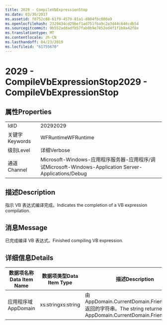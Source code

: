 ```yaml
---
title: 2029 - CompileVbExpressionStop
ms.date: 03/30/2017
ms.assetid: f0752c88-61f9-4579-81a1-d804fbc000a9
ms.openlocfilehash: 2329434cd29bef1ad751fba9c2a3d44c646cdb54
ms.sourcegitcommit: 9b552addadfb57fab0b9e7852ed4f1f1b8a42f8e
ms.translationtype: MT
ms.contentlocale: zh-CN
ms.lasthandoff: 04/23/2019
ms.locfileid: "61755670"
---
```

# <a name="2029---compilevbexpressionstop"></a><span data-ttu-id="065c7-102">2029 - CompileVbExpressionStop</span><span class="sxs-lookup"><span data-stu-id="065c7-102">2029 - CompileVbExpressionStop</span></span>
## <a name="properties"></a><span data-ttu-id="065c7-103">属性</span><span class="sxs-lookup"><span data-stu-id="065c7-103">Properties</span></span>  
  
|||  
|-|-|  
|<span data-ttu-id="065c7-104">Id</span><span class="sxs-lookup"><span data-stu-id="065c7-104">ID</span></span>|<span data-ttu-id="065c7-105">2029</span><span class="sxs-lookup"><span data-stu-id="065c7-105">2029</span></span>|  
|<span data-ttu-id="065c7-106">关键字</span><span class="sxs-lookup"><span data-stu-id="065c7-106">Keywords</span></span>|<span data-ttu-id="065c7-107">WFRuntime</span><span class="sxs-lookup"><span data-stu-id="065c7-107">WFRuntime</span></span>|  
|<span data-ttu-id="065c7-108">级别</span><span class="sxs-lookup"><span data-stu-id="065c7-108">Level</span></span>|<span data-ttu-id="065c7-109">详细</span><span class="sxs-lookup"><span data-stu-id="065c7-109">Verbose</span></span>|  
|<span data-ttu-id="065c7-110">通道</span><span class="sxs-lookup"><span data-stu-id="065c7-110">Channel</span></span>|<span data-ttu-id="065c7-111">Microsoft-Windows-应用程序服务器-应用程序/调试</span><span class="sxs-lookup"><span data-stu-id="065c7-111">Microsoft-Windows-Application Server-Applications/Debug</span></span>|  
  
## <a name="description"></a><span data-ttu-id="065c7-112">描述</span><span class="sxs-lookup"><span data-stu-id="065c7-112">Description</span></span>  
 <span data-ttu-id="065c7-113">指示 VB 表达式编译完成。</span><span class="sxs-lookup"><span data-stu-id="065c7-113">Indicates the completion of a VB expression compilation.</span></span>  
  
## <a name="message"></a><span data-ttu-id="065c7-114">消息</span><span class="sxs-lookup"><span data-stu-id="065c7-114">Message</span></span>  
 <span data-ttu-id="065c7-115">已完成编译 VB 表达式。</span><span class="sxs-lookup"><span data-stu-id="065c7-115">Finished compiling VB expression.</span></span>  
  
## <a name="details"></a><span data-ttu-id="065c7-116">详细信息</span><span class="sxs-lookup"><span data-stu-id="065c7-116">Details</span></span>  
  
|<span data-ttu-id="065c7-117">数据项名称</span><span class="sxs-lookup"><span data-stu-id="065c7-117">Data Item Name</span></span>|<span data-ttu-id="065c7-118">数据项类型</span><span class="sxs-lookup"><span data-stu-id="065c7-118">Data Item Type</span></span>|<span data-ttu-id="065c7-119">描述</span><span class="sxs-lookup"><span data-stu-id="065c7-119">Description</span></span>|  
|--------------------|--------------------|-----------------|  
|<span data-ttu-id="065c7-120">应用程序域</span><span class="sxs-lookup"><span data-stu-id="065c7-120">AppDomain</span></span>|<span data-ttu-id="065c7-121">xs:string</span><span class="sxs-lookup"><span data-stu-id="065c7-121">xs:string</span></span>|<span data-ttu-id="065c7-122">由 AppDomain.CurrentDomain.FriendlyName 返回的字符串。</span><span class="sxs-lookup"><span data-stu-id="065c7-122">The string returned by AppDomain.CurrentDomain.FriendlyName.</span></span>|
